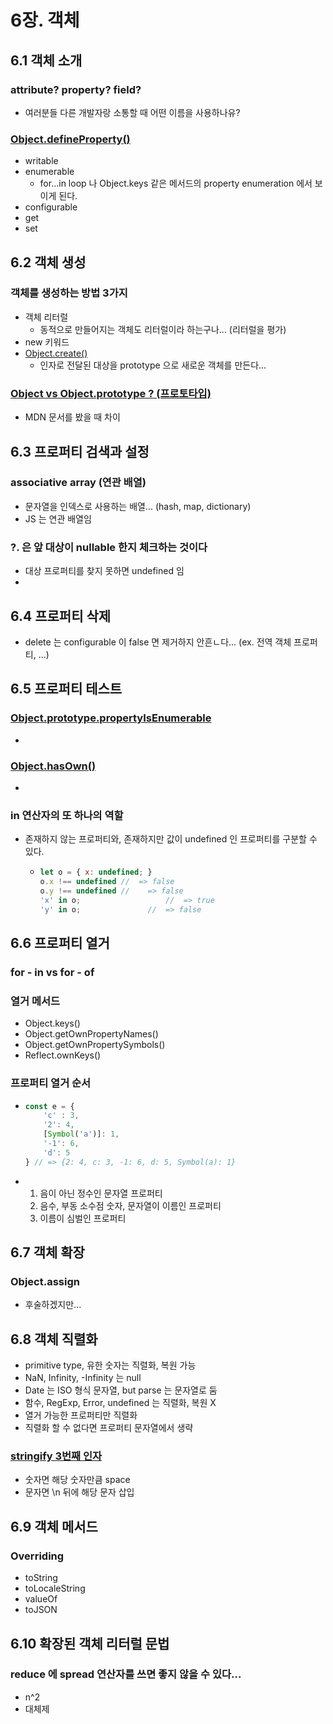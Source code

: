 # 6장. 객체



## 6.1 객체 소개



### attribute? property? field?

- 여러분들 다른 개발자랑 소통할 때 어떤 이름을 사용하나유?



### [Object.defineProperty()](https://developer.mozilla.org/en-US/docs/Web/JavaScript/Reference/Global_Objects/Object/defineProperty)

- writable
- enumerable
  - for...in loop 나 Object.keys 같은 메서드의 property enumeration 에서 보이게 된다.
- configurable
- get
- set



## 6.2 객체 생성



### 객체를 생성하는 방법 3가지

- 객체 리터럴
  - 동적으로 만들어지는 객체도 리터럴이라 하는구나... (리터럴을 평가)
- new 키워드
- [Object.create()](https://developer.mozilla.org/en-US/docs/Web/JavaScript/Reference/Global_Objects/Object/create)
  - 인자로 전달된 대상을 prototype 으로 새로운 객체를 만든다...



### [Object vs Object.prototype ? (프로토타입)](https://developer.mozilla.org/en-US/docs/Web/JavaScript/Reference/Global_Objects/Object#description)

- MDN 문서를 봤을 때 차이





## 6.3 프로퍼티 검색과 설정



### associative array (연관 배열)

- 문자열을 인덱스로 사용하는 배열... (hash, map, dictionary)
- JS 는 연관 배열임



### ?. 은 앞 대상이 nullable 한지 체크하는 것이다

- 대상 프로퍼티를 찾지 못하면 undefined 임
- 





## 6.4 프로퍼티 삭제

- delete 는 configurable 이 false 면 제거하지 안흔ㄴ다... (ex. 전역 객체 프로퍼티, ...)





## 6.5 프로퍼티 테스트



### [Object.prototype.propertyIsEnumerable](https://developer.mozilla.org/en-US/docs/Web/JavaScript/Reference/Global_Objects/Object/propertyIsEnumerable)

- 



### [Object.hasOwn()](https://developer.mozilla.org/en-US/docs/Web/JavaScript/Reference/Global_Objects/Object/hasOwn)

- 



### in 연산자의 또 하나의 역할

- 존재하지 않는 프로퍼티와, 존재하지만 값이 undefined 인 프로퍼티를 구분할 수 있다.

  - ```js
    let o = { x: undefined; }
    o.x !== undefined //  => false
    o.y !== undefined // 	=> false
    'x' in o;					//	=> true
    'y' in o; 				//	=> false
    ```

    



## 6.6 프로퍼티 열거



### for - in vs for - of





### 열거 메서드

- Object.keys()
- Object.getOwnPropertyNames()
- Object.getOwnPropertySymbols()
- Reflect.ownKeys()



### 프로퍼티 열거 순서

- ```js
  const e = {
      'c' : 3,
      '2': 4,
      [Symbol('a')]: 1,
      '-1': 6,
      'd': 5
  } // => {2: 4, c: 3, -1: 6, d: 5, Symbol(a): 1}
  ```

- 1. 음이 아닌 정수인 문자열 프로퍼티
  2. 음수, 부동 소수점 숫자, 문자열이 이름인 프로퍼티
  3. 이름이 심벌인 프로퍼티



## 6.7 객체 확장



### Object.assign

- 후술하겠지만...





## 6.8 객체 직렬화

- primitive type, 유한 숫자는 직렬화, 복원 가능
- NaN, Infinity, -Infinity 는 null
- Date 는 ISO 형식 문자열, but parse 는 문자열로 둠
- 함수, RegExp, Error, undefined 는 직렬화, 복원 X
- 열거 가능한 프로퍼티만 직렬화
- 직렬화 할 수 없다면 프로퍼티 문자열에서 생략 



### [stringify 3번째 인자](https://developer.mozilla.org/en-US/docs/Web/JavaScript/Reference/Global_Objects/JSON/stringify#the_space_argument)

- 숫자면 해당 숫자만큼 space
- 문자면 \n 뒤에 해당 문자 삽입





## 6.9 객체 메서드



### Overriding

- toString
- toLocaleString
- valueOf
- toJSON





## 6.10 확장된 객체 리터럴 문법



### reduce 에 spread 연산자를 쓰면 좋지 않을 수 있다...

- n^2
- 대체제

